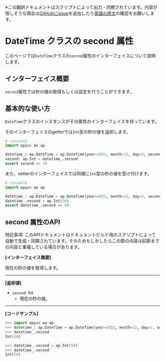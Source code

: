 <span class="inconspicuous-txt">※この翻訳ドキュメントはスクリプトによって出力・同期されています。内容が怪しそうな場合は<a href="https://github.com/simon-ritchie/apysc/issues" target="_blank">GitHubにissue</a>を追加したり[英語の原文](https://simon-ritchie.github.io/apysc/en/datetime_second.html)の確認をお願いします。</span>

# DateTime クラスの second 属性

このページでは`DateTime`クラスの`second`属性のインターフェイスについて説明します。

## インターフェイス概要

`second`属性では秒の値の取得もしくは設定を行うことができます。

## 基本的な使い方

`DateTime`クラスのインスタンスがその属性のインターフェイスを持っています。

そのインターフェイスのgetterでは`Int`型の秒の値を返却します。

```py
# runnable
import apysc as ap

datetime_: ap.DateTime = ap.DateTime(year=2022, month=12, day=5, second=30)
second: ap.Int = datetime_.second
assert second == 30
```

また、setterのインターフェイスでは同様に`Int`型の秒の値を受け付けます。

```py
# runnable
import apysc as ap

datetime_: ap.DateTime = ap.DateTime(year=2022, month=12, day=5, second=30)
datetime_.second = ap.Int(50)
assert datetime_.second == 50
```

## second 属性のAPI

<span class="inconspicuous-txt">特記事項: このAPIドキュメントはドキュメントビルド用のスクリプトによって自動で生成・同期されています。そのためもしかしたらこの節の内容は前節までの内容と重複している場合があります。</span>

**[インターフェイス概要]**

現在の秒の値を取得します。<hr>

**[返却値]**

- `second`: Int
  - 現在の秒の値。

<hr>

**[コードサンプル]**

```py
>>> import apysc as ap
>>> datetime_: ap.DateTime = ap.DateTime(year=2022, month=12, day=1, second=30)
>>> datetime_.second
Int(30)

>>> datetime_.second = ap.Int(50)
>>> datetime_.second
Int(50)
```